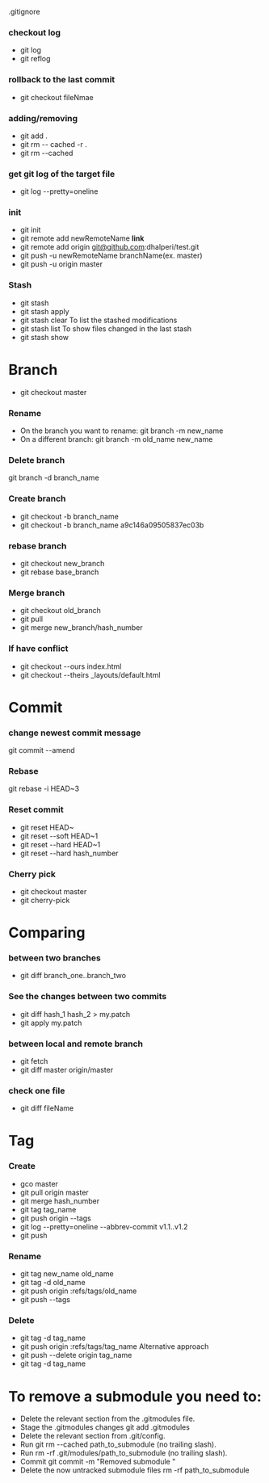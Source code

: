
.gitignore

### checkout log 
- git log 
- git reflog

### rollback to the last commit
- git checkout fileNmae 

### adding/removing
- git add .
- git rm -- cached -r .
- git rm --cached <file>

### get git log of the target file
- git log --pretty=oneline <file>

### init
- git init
- git remote add newRemoteName __link__
- git remote add origin git@github.com:dhalperi/test.git
- git push -u newRemoteName branchName(ex. master)
- git push -u origin master

### Stash
- git stash
- git stash apply
- git stash clear
To list the stashed modifications
- git stash list
To show files changed in the last stash
- git stash show



# Branch
- git checkout master

### Rename
- On the branch you want to rename:
git branch -m new_name
- On a different branch:
git branch -m old_name new_name

### Delete branch
git branch -d branch_name

### Create branch
- git checkout -b branch_name
- git checkout -b branch_name a9c146a09505837ec03b

### rebase branch
- git checkout new_branch
- git rebase base_branch

### Merge branch
- git checkout old_branch
- git pull
- git merge new_branch/hash_number

### If have conflict
- git checkout --ours index.html
- git checkout --theirs _layouts/default.html



# Commit
### change newest commit message
git commit --amend 

### Rebase
git rebase -i HEAD~3

### Reset commit
- git reset HEAD~
- git reset --soft HEAD~1
- git reset --hard HEAD~1
- git reset --hard hash_number

### Cherry pick
- git checkout master
- git cherry-pick <commit-hash>



# Comparing
### between two branches
- git diff branch_one..branch_two


### See the changes between two commits
- git diff hash_1 hash_2 > my.patch
- git apply my.patch

### between local and remote branch
- git fetch
- git diff master origin/master

### check one file
- git diff fileName



# Tag
### Create
- gco master
- git pull origin master
- git merge hash_number
- git tag tag_name
- git push origin --tags
- git log --pretty=oneline --abbrev-commit v1.1..v1.2
- git push

### Rename
- git tag new_name old_name
- git tag -d old_name
- git push origin :refs/tags/old_name
- git push --tags

### Delete
- git tag -d tag_name
- git push origin :refs/tags/tag_name
Alternative approach
- git push --delete origin tag_name
- git tag -d tag_name



# To remove a submodule you need to:
- Delete the relevant section from the .gitmodules file.
- Stage the .gitmodules changes git add .gitmodules
- Delete the relevant section from .git/config.
- Run git rm --cached path_to_submodule (no trailing slash).
- Run rm -rf .git/modules/path_to_submodule (no trailing slash).
- Commit git commit -m "Removed submodule <name>"
- Delete the now untracked submodule files rm -rf path_to_submodule
